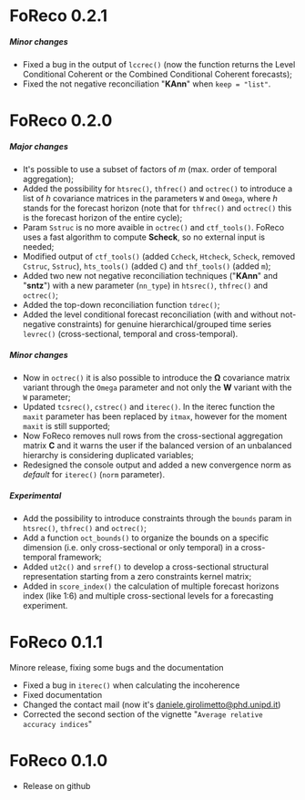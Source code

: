 # FoReco 0.2.1

##### Minor changes
* Fixed a bug in the output of `lccrec()` (now the function returns the Level Conditional Coherent or the Combined Conditional Coherent forecasts);
* Fixed the not negative reconciliation "**KAnn**" when `keep = "list"`.

# FoReco 0.2.0

##### Major changes
* It's possible to use a subset of factors of *m* (max. order of temporal aggregation);
* Added the possibility for `htsrec()`, `thfrec()` and `octrec()` to introduce a list of *h* covariance matrices in the parameters `W` and `Omega`, where *h* stands for the forecast horizon (note that for `thfrec()` and `octrec()` this is the forecast horizon of the entire cycle);
* Param `Sstruc` is no more avaible in `octrec()` and `ctf_tools()`. FoReco uses a fast algorithm to compute **Scheck**, so no external input is needed;
* Modified output of `ctf_tools()` (added `Ccheck`, `Htcheck`, `Scheck`, removed `Cstruc`, `Sstruc`), `hts_tools()` (added `C`) and `thf_tools()` (added `m`);
* Added two new not negative reconciliation techniques ("**KAnn**" and "**sntz**") with a new parameter (`nn_type`) in `htsrec()`, `thfrec()` and `octrec()`;
* Added the top-down reconciliation function `tdrec()`;
* Added the level conditional forecast reconciliation (with and without not-negative constraints) for genuine hierarchical/grouped time series `levrec()` (cross-sectional, temporal and cross-temporal).

##### Minor changes
* Now in `octrec()` it is also possible to introduce the **Ω** covariance matrix variant through the `Omega` parameter and not only the **W** variant with the `W` parameter;
* Updated `tcsrec()`, `cstrec()` and `iterec()`. In the iterec function the `maxit` parameter has been replaced by `itmax`, however for the moment `maxit` is still supported;
* Now FoReco removes null rows from the cross-sectional aggregation matrix **C** and it warns the user if the balanced version of an unbalanced hierarchy is considering duplicated variables;
* Redesigned the console output and added a new convergence norm as *default* for `iterec()` (`norm` parameter).

##### Experimental
* Add the possibility to introduce constraints through the `bounds` param in `htsrec()`, `thfrec()` and `octrec()`;
* Add a function `oct_bounds()` to organize the bounds on a specific dimension (i.e. only cross-sectional or only temporal) in a cross-temporal framework;
* Added `ut2c()` and `srref()` to develop a cross-sectional structural representation starting from a zero constraints kernel matrix;
* Added in `score_index()` the calculation of multiple forecast horizons index (like 1:6) and multiple cross-sectional levels for a forecasting experiment.


# FoReco 0.1.1
Minore release, fixing some bugs and the documentation

* Fixed a bug in `iterec()` when calculating the incoherence
* Fixed documentation 
* Changed the contact mail (now it's daniele.girolimetto@phd.unipd.it)
* Corrected the second section of the vignette "`Average relative accuracy indices`"

# FoReco 0.1.0

* Release on github
